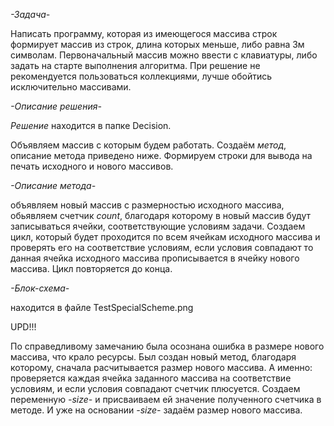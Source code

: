 *-Задача-*

Написать программу, которая из имеющегося массива строк формирует массив из строк, длина которых меньше, либо равна 3м символам. Первоначальный массив можно ввести с клавиатуры, либо задать на старте выполнения алгоритма. При решение не рекомендуется пользоваться коллекциями, лучше обойтись исключительно массивами.

*-Описание решения-*

*Решение* находится в папке Decision.

Объявляем массив с которым будем работать. 
Создаём *метод*, описание метода приведено ниже.
Формируем строки для вывода на печать исходного и нового массивов.

*-Описание метода-*

объявляем новый массив с размерностью исходного массива, обьявляем счетчик *count*, благодаря которому в новый массив будут записываться ячейки, соответствующие условиям задачи.
Создаем цикл, который будет проходится по всем ячейкам исходного массива и проверять его на соответствие условиям, если условия совпадают то данная ячейка исходного массива прописывается в ячейку нового массива. Цикл повторяется до конца.

*-Блок-схема-*

находится в файле TestSpecialScheme.png

UPD!!!

По справедливому замечанию была осознана ошибка в размере нового массива, что крало ресурсы. Был создан новый метод, благодаря которому, сначала расчитывается размер нового массива. А именно: проверяется каждая ячейка заданного массива на соответствие условиям, и если условия совпадают счетчик плюсуется. Создаем переменную *-size-* и присваиваем ей значение полученного счетчика в методе. И уже на основании *-size-* задаём размер нового массива.

